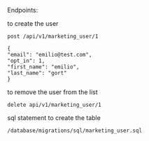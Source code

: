 Endpoints:

to create the user 

    post /api/v1/marketing_user/1

    {
    "email": "emilio@test.com",
    "opt_in": 1,
    "first_name": "emilio",
    "last_name": "gort"
    }

to remove the user from the list

    delete api/v1/marketing_user/1


sql statement to create the table

    /database/migrations/sql/marketing_user.sql

